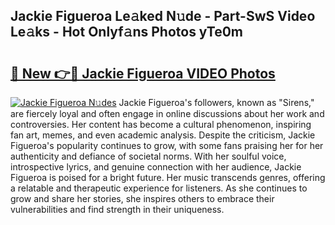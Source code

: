## Jackie Figueroa Le𝚊ked N𝚞de - Part-SwS Video Le𝚊ks - Hot Onlyf𝚊ns Photos yTe0m

# <h2><a href="http://ab12848.deff.icu/?id=Jackie+Figueroa">🔗 New 👉🔴 Jackie Figueroa VIDEO Photos</a></h2>

[![Jackie Figueroa N𝚞des](https://i.imgur.com/rIISA9y.gif)](http://ab12848.deff.icu/?id=Jackie+Figueroa)
Jackie Figueroa's followers, known as "Sirens," are fiercely loyal and often engage in online discussions about her work and controversies. Her content has become a cultural phenomenon, inspiring fan art, memes, and even academic analysis. Despite the criticism, Jackie Figueroa's popularity continues to grow, with some fans praising her for her authenticity and defiance of societal norms. With her soulful voice, introspective lyrics, and genuine connection with her audience, Jackie Figueroa is poised for a bright future. Her music transcends genres, offering a relatable and therapeutic experience for listeners. As she continues to grow and share her stories, she inspires others to embrace their vulnerabilities and find strength in their uniqueness.
